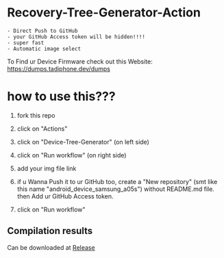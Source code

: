 # Recovery-Tree-Generator-Action
```
- Direct Push to GitHub
- your GitHub Access token will be hidden!!!!
- super fast
- Automatic image select
```

To Find ur Device Firmware check out this Website: https://dumps.tadiphone.dev/dumps

# how to use this???

1) fork this repo

2) click on "Actions"

3) click on "Device-Tree-Generator" (on left side)

4) click on "Run workflow" (on right side)

5) add your img file link

6) if u Wanna Push it to ur GitHub too, create a "New repository" (smt like this name "android_device_samsung_a05s") without README.md file. then Add ur GitHub Access token.

7) click on "Run workflow"

## Compilation results
Can be downloaded at [Release](../../releases)
